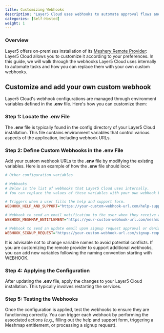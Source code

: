 ```yaml
---
title: Customizing Webhooks
description: "Layer5 Cloud uses webhooks to automate approval flows and email notifications. This guide will help you customize and add your own custom webhooks."
categories: [Self-Hosted]
weight: 1
---
```


### Overview

Layer5 offers on-premises installation of its [Meshery Remote Provider](https://docs.meshery.io/extensibility/providers): Layer5 Cloud allows you to customize it according to your preferences. In this guide, we will walk through the webhooks Layer5 Cloud uses internally to automate tasks and how you can replace them with your own custom webhooks.

## Customize and add your own custom webhook

Layer5 Cloud's webhook configurations are managed through environment variables defined in the **.env** file. Here's how you can customize them:

### Step 1: Locate the **.env** File

The **.env** file is typically found in the config directory of your Layer5 Cloud installation. This file contains environment variables that control various aspects of the application, including webhook URLs.

### Step 2: Define Custom Webhooks in the **.env** File

Add your custom webhook URLs to the **.env** file by modifying the existing variables. Here is an example of how the **.env** file should look:

```ini
# Other configuration variables

# Webhooks
# Below is the list of webhooks that Layer5 Cloud uses internally.
# You can replace the values of these variables with your own webhook URLs.

# Triggers when a user fills the help and support form.  
WEBHOOK_HELP_AND_SUPPORT="https://your-custom-webhook-url.com/help-support"

# Webhook to send an email notification to the user when they receive a Meshmap entitlement
WEBHOOK_MESHMAP_ENTITLEMENT="https://your-custom-webhook-url.com/meshmap-entitlement"

# Webhook to send an update email upon signup request approval or denial.
WEBHOOK_SIGNUP_REQUEST="https://your-custom-webhook-url.com/signup-request"

```

It is advisable not to change variable names to avoid potential conflicts. If you are customizing the remote provider to support additional webhooks, you can add new variables following the naming convention starting with WEBHOOK.

### Step 4: Applying the Configuration

After updating the **.env** file, apply the changes to your Layer5 Cloud installation. This typically involves restarting the services.

### Step 5: Testing the Webhooks

Once the configuration is applied, test the webhooks to ensure they are functioning correctly. You can trigger each webhook by performing the associated actions (e.g., filling out the help and support form, triggering a Meshmap entitlement, or processing a signup request).